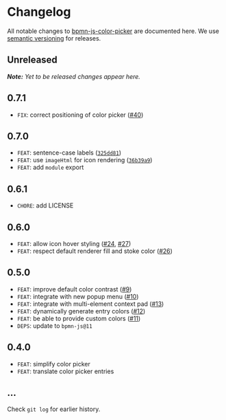 # Changelog

All notable changes to [bpmn-js-color-picker](https://github.com/bpmn-io/bpmn-js-color-picker) are documented here. We use [semantic versioning](http://semver.org/) for releases.

## Unreleased

___Note:__ Yet to be released changes appear here._

## 0.7.1

* `FIX`: correct positioning of color picker ([#40](https://github.com/bpmn-io/bpmn-js-color-picker/issues/40))

## 0.7.0

* `FEAT`: sentence-case labels ([`325dd81`](https://github.com/bpmn-io/bpmn-js-color-picker/commit/325dd813c3fc784df92fa27104bc5290d15aa190))
* `FEAT`: use `imageHtml` for icon rendering ([`36b39a9`](https://github.com/bpmn-io/bpmn-js-color-picker/commit/36b39a9267c19f61b415b384123a711ca38e3a38))
* `FEAT`: add `module` export

## 0.6.1

* `CHORE`: add LICENSE

## 0.6.0

* `FEAT`: allow icon hover styling ([#24](https://github.com/bpmn-io/bpmn-js-color-picker/pull/24), [#27](https://github.com/bpmn-io/bpmn-js-color-picker/pull/27))
* `FEAT`: respect default renderer fill and stoke color ([#26](https://github.com/bpmn-io/bpmn-js-color-picker/pull/26))

## 0.5.0

* `FEAT`: improve default color contrast ([#9](https://github.com/bpmn-io/bpmn-js-color-picker/pull/9))
* `FEAT`: integrate with new popup menu ([#10](https://github.com/bpmn-io/bpmn-js-color-picker/issues/10))
* `FEAT`: integrate with multi-element context pad ([#13](https://github.com/bpmn-io/bpmn-js-color-picker/issues/13))
* `FEAT`: dynamically generate entry colors ([#12](https://github.com/bpmn-io/bpmn-js-color-picker/issues/12))
* `FEAT`: be able to provide custom colors ([#11](https://github.com/bpmn-io/bpmn-js-color-picker/issues/11))
* `DEPS`: update to `bpmn-js@11`

## 0.4.0

* `FEAT`: simplify color picker
* `FEAT`: translate color picker entries

## ...

Check `git log` for earlier history.
